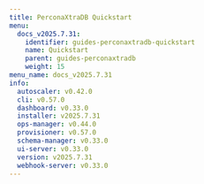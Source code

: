 ```yaml
---
title: PerconaXtraDB Quickstart
menu:
  docs_v2025.7.31:
    identifier: guides-perconaxtradb-quickstart
    name: Quickstart
    parent: guides-perconaxtradb
    weight: 15
menu_name: docs_v2025.7.31
info:
  autoscaler: v0.42.0
  cli: v0.57.0
  dashboard: v0.33.0
  installer: v2025.7.31
  ops-manager: v0.44.0
  provisioner: v0.57.0
  schema-manager: v0.33.0
  ui-server: v0.33.0
  version: v2025.7.31
  webhook-server: v0.33.0
---
```


